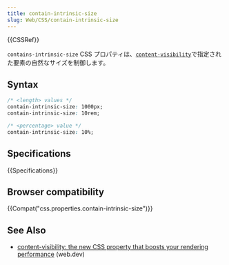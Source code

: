 ```yaml
---
title: contain-intrinsic-size
slug: Web/CSS/contain-intrinsic-size
---
```


{{CSSRef}}

`contains-intrinsic-size` CSS プロパティは、[`content-visibility`](/ja/docs/Web/CSS/content-visibility)で指定された要素の自然なサイズを制御します。

## Syntax

```css
/* <length> values */
contain-intrinsic-size: 1000px;
contain-intrinsic-size: 10rem;

/* <percentage> value */
contain-intrinsic-size: 10%;
```

## Specifications

{{Specifications}}

## Browser compatibility

{{Compat("css.properties.contain-intrinsic-size")}}

## See Also

- [content-visibility: the new CSS property that boosts your rendering performance](https://web.dev/content-visibility/) (web.dev)
